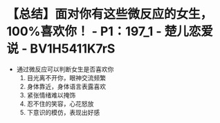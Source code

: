 # 【总结】面对你有这些微反应的女生，100%喜欢你！ - P1：197_1 - 楚儿恋爱说 - BV1H5411K7rS

-   通过微反应可以判断女生是否喜欢你
    1.  目光离不开你，眼神交流频繁
    2.  身体靠近，身体语言表露喜欢
    3.  紧张情绪难以掩饰
    4.  忍不住的笑容，心花怒放
    5.  下意识的模仿，表现出好感